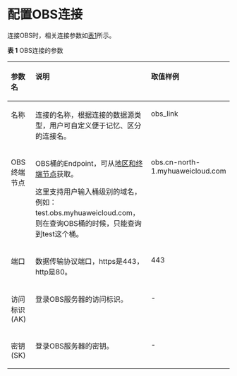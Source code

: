 # 配置OBS连接<a name="dayu_01_0045"></a>

连接OBS时，相关连接参数如[表1](#zh-cn_topic_0108275368_table56513226152843)所示。

**表 1**  OBS连接的参数

<a name="zh-cn_topic_0108275368_table56513226152843"></a>
<table><thead align="left"><tr id="zh-cn_topic_0108275368_row51765490152843"><th class="cellrowborder" valign="top" width="16.5%" id="mcps1.2.4.1.1"><p id="zh-cn_topic_0108275368_p25915791152843"><a name="zh-cn_topic_0108275368_p25915791152843"></a><a name="zh-cn_topic_0108275368_p25915791152843"></a>参数名</p>
</th>
<th class="cellrowborder" valign="top" width="62.870000000000005%" id="mcps1.2.4.1.2"><p id="zh-cn_topic_0108275368_p38360350165510"><a name="zh-cn_topic_0108275368_p38360350165510"></a><a name="zh-cn_topic_0108275368_p38360350165510"></a>说明</p>
</th>
<th class="cellrowborder" valign="top" width="20.630000000000003%" id="mcps1.2.4.1.3"><p id="zh-cn_topic_0108275368_p64999942163911"><a name="zh-cn_topic_0108275368_p64999942163911"></a><a name="zh-cn_topic_0108275368_p64999942163911"></a>取值样例</p>
</th>
</tr>
</thead>
<tbody><tr id="zh-cn_topic_0108275368_row172676953014"><td class="cellrowborder" valign="top" width="16.5%" headers="mcps1.2.4.1.1 "><p id="zh-cn_topic_0108275368_p426714916301"><a name="zh-cn_topic_0108275368_p426714916301"></a><a name="zh-cn_topic_0108275368_p426714916301"></a>名称</p>
</td>
<td class="cellrowborder" valign="top" width="62.870000000000005%" headers="mcps1.2.4.1.2 "><p id="zh-cn_topic_0108275368_p6573133312010"><a name="zh-cn_topic_0108275368_p6573133312010"></a><a name="zh-cn_topic_0108275368_p6573133312010"></a>连接的名称，根据连接的数据源类型，用户可自定义便于记忆、区分的连接名。</p>
</td>
<td class="cellrowborder" valign="top" width="20.630000000000003%" headers="mcps1.2.4.1.3 "><p id="zh-cn_topic_0108275368_p1826719919305"><a name="zh-cn_topic_0108275368_p1826719919305"></a><a name="zh-cn_topic_0108275368_p1826719919305"></a>obs_link</p>
</td>
</tr>
<tr id="zh-cn_topic_0108275368_row58346992152843"><td class="cellrowborder" valign="top" width="16.5%" headers="mcps1.2.4.1.1 "><p id="zh-cn_topic_0108275368_p25657651152843"><a name="zh-cn_topic_0108275368_p25657651152843"></a><a name="zh-cn_topic_0108275368_p25657651152843"></a>OBS终端节点</p>
</td>
<td class="cellrowborder" valign="top" width="62.870000000000005%" headers="mcps1.2.4.1.2 "><p id="zh-cn_topic_0108275368_p24017490165510"><a name="zh-cn_topic_0108275368_p24017490165510"></a><a name="zh-cn_topic_0108275368_p24017490165510"></a>OBS桶的Endpoint，可从<a href="https://developer.huaweicloud.com/endpoint?OBS" target="_blank" rel="noopener noreferrer">地区和终端节点</a>获取。</p>
<p id="zh-cn_topic_0108275368_p1013171965116"><a name="zh-cn_topic_0108275368_p1013171965116"></a><a name="zh-cn_topic_0108275368_p1013171965116"></a>这里支持用户输入桶级别的域名，例如：test.obs.myhuaweicloud.com，则在查询OBS桶的时候，只能查询到test这个桶。</p>
</td>
<td class="cellrowborder" valign="top" width="20.630000000000003%" headers="mcps1.2.4.1.3 "><p id="zh-cn_topic_0108275368_p54900694163911"><a name="zh-cn_topic_0108275368_p54900694163911"></a><a name="zh-cn_topic_0108275368_p54900694163911"></a>obs.cn-north-1.myhuaweicloud.com</p>
</td>
</tr>
<tr id="zh-cn_topic_0108275368_row55420632152843"><td class="cellrowborder" valign="top" width="16.5%" headers="mcps1.2.4.1.1 "><p id="zh-cn_topic_0108275368_p18947563152843"><a name="zh-cn_topic_0108275368_p18947563152843"></a><a name="zh-cn_topic_0108275368_p18947563152843"></a>端口</p>
</td>
<td class="cellrowborder" valign="top" width="62.870000000000005%" headers="mcps1.2.4.1.2 "><p id="zh-cn_topic_0108275368_p60445924165510"><a name="zh-cn_topic_0108275368_p60445924165510"></a><a name="zh-cn_topic_0108275368_p60445924165510"></a>数据传输协议端口，https是443，http是80。</p>
</td>
<td class="cellrowborder" valign="top" width="20.630000000000003%" headers="mcps1.2.4.1.3 "><p id="zh-cn_topic_0108275368_p25723188163911"><a name="zh-cn_topic_0108275368_p25723188163911"></a><a name="zh-cn_topic_0108275368_p25723188163911"></a>443</p>
</td>
</tr>
<tr id="zh-cn_topic_0108275368_row55275051152843"><td class="cellrowborder" valign="top" width="16.5%" headers="mcps1.2.4.1.1 "><p id="zh-cn_topic_0108275368_p3311745152843"><a name="zh-cn_topic_0108275368_p3311745152843"></a><a name="zh-cn_topic_0108275368_p3311745152843"></a>访问标识(AK)</p>
</td>
<td class="cellrowborder" valign="top" width="62.870000000000005%" headers="mcps1.2.4.1.2 "><p id="zh-cn_topic_0108275368_p41664200165510"><a name="zh-cn_topic_0108275368_p41664200165510"></a><a name="zh-cn_topic_0108275368_p41664200165510"></a>登录OBS服务器的访问标识。</p>
</td>
<td class="cellrowborder" valign="top" width="20.630000000000003%" headers="mcps1.2.4.1.3 "><p id="zh-cn_topic_0108275368_p28831327163911"><a name="zh-cn_topic_0108275368_p28831327163911"></a><a name="zh-cn_topic_0108275368_p28831327163911"></a>-</p>
</td>
</tr>
<tr id="zh-cn_topic_0108275368_row3886299152843"><td class="cellrowborder" valign="top" width="16.5%" headers="mcps1.2.4.1.1 "><p id="zh-cn_topic_0108275368_p63749320152843"><a name="zh-cn_topic_0108275368_p63749320152843"></a><a name="zh-cn_topic_0108275368_p63749320152843"></a>密钥(SK)</p>
</td>
<td class="cellrowborder" valign="top" width="62.870000000000005%" headers="mcps1.2.4.1.2 "><p id="zh-cn_topic_0108275368_p39995786165510"><a name="zh-cn_topic_0108275368_p39995786165510"></a><a name="zh-cn_topic_0108275368_p39995786165510"></a>登录OBS服务器的密钥。</p>
</td>
<td class="cellrowborder" valign="top" width="20.630000000000003%" headers="mcps1.2.4.1.3 "><p id="zh-cn_topic_0108275368_p12963499163911"><a name="zh-cn_topic_0108275368_p12963499163911"></a><a name="zh-cn_topic_0108275368_p12963499163911"></a>-</p>
</td>
</tr>
</tbody>
</table>

